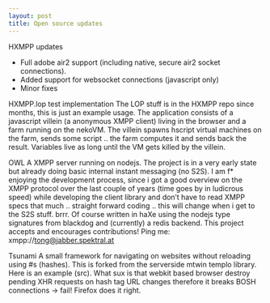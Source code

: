 ```yaml
---
layout: post
title: Open source updates
---
```


HXMPP updates
* Full adobe air2 support (including native, secure air2 socket connections).
* Added support for websocket connections (javascript only)
* Minor fixes

HXMPP.lop test implementation
The LOP stuff is in the HXMPP repo since months, this is just an example usage.
The application consists of a javascript villein (a anonymous XMPP client) living in the browser and a farm running on the nekoVM. The villein spawns hscript virtual machines on the farm, sends some script .. the farm computes it and sends back the result. Variables live as long until the VM gets killed by the villein.

OWL
A XMPP server running on nodejs.
The project is in a very early state but already doing basic internal instant messaging (no S2S). I am f* enjoying the development process, since i got a good overview on the XMPP protocol over the last couple of years (time goes by in ludicrous speed) while developing the client library and don’t have to read XMPP specs that much .. straight forward coding .. this will change when i get to the S2S stuff. brrr.
Of course written in haXe using the nodejs type signatures from blackdog and (currently) a redis backend.
This project accepts and encourages contributions!
Ping me: xmpp://tong@jabber.spektral.at

Tsunami
A small framework for navigating on websites without reloading using #s (hashes). This is forked from the serverside mtwin templo library.
Here is an example (src).
What sux is that webkit based browser destroy pending XHR requests on hash tag URL changes therefore it breaks BOSH connections -> fail! Firefox does it right.


